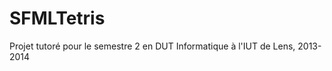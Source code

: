 SFMLTetris
==========

Projet tutoré pour le semestre 2 en DUT Informatique à l'IUT de Lens, 2013-2014
